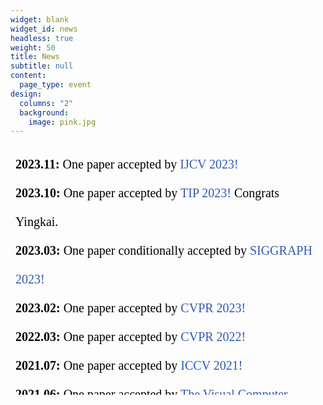```yaml
---
widget: blank
widget_id: news
headless: true
weight: 50
title: News
subtitle: null
content:
  page_type: event
design:
  columns: "2"
  background:
    image: pink.jpg
---
```

<iframe srcdoc="<div style='height: 400px; font-size:20px; line-height:2.3;'>
<b>2023.11:</b> One paper accepted by  <span style='color:rgb(51, 89, 175);'>IJCV 2023!</span> <br>
<b>2023.10:</b> One paper accepted by  <span style='color:rgb(51, 89, 175);'>TIP 2023!</span> Congrats Yingkai.  <br>
<b>2023.03:</b> One paper conditionally accepted by  <span style='color:rgb(51, 89, 175);'>SIGGRAPH 2023!</span>  <br>
<b>2023.02:</b> One paper accepted by  <span style='color:rgb(51, 89, 175);'>CVPR 2023!</span> <br>
<b>2022.03:</b> One paper accepted by  <span style='color:rgb(51, 89, 175);'>CVPR 2022!</span> <br>
<b>2021.07:</b> One paper accepted by  <span style='color:rgb(51, 89, 175);'>ICCV 2021!</span> <br>
<b>2021.06:</b> One paper accepted by  <span style='color:rgb(51, 89, 175);'>The Visual Computer (Proc. CGI 2021)</span> <br>
<b>2021.03:</b> One paper accepted by  <span style='color:rgb(51, 89, 175);'>TCSVT 2021!</span> <br>
<b>2020.03:</b> One paper accepted by  <span style='color:rgb(51, 89, 175);'>ICME 2020!</span> <br>
</div>" style="width:100%; height:400px;  border: none;"></iframe>
